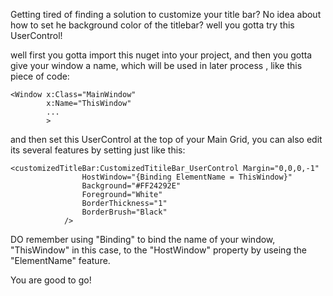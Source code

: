 Getting tired of finding a solution to customize your title bar?
No idea about how to set he background color of the titlebar?
well you gotta try this UserControl!

well first you gotta import this nuget into your project, and then
you gotta give your window a name, which will be used in later process
, like this piece of code:
```
<Window x:Class="MainWindow"
        x:Name="ThisWindow"
        ...
        >
```

and then set this UserControl at the top of your Main Grid, you can
also edit its several features by setting just like this:
```
<customizedTitleBar:CustomizedTitileBar_UserControl Margin="0,0,0,-1"
                HostWindow="{Binding ElementName = ThisWindow}"
                Background="#FF24292E"
                Foreground="White"
                BorderThickness="1"
                BorderBrush="Black"               
            />

```

DO remember using "Binding" to bind the name of your window, "ThisWindow" in
this case, to the "HostWindow" property by useing the "ElementName" feature.

You are good to go!
